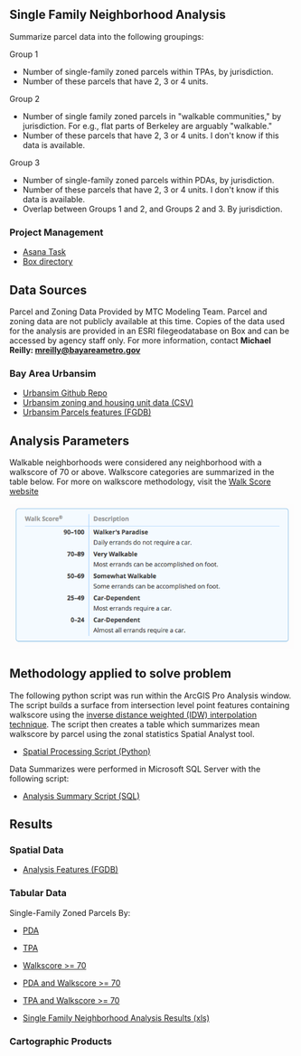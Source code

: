 ## Single Family Neighborhood Analysis

Summarize parcel data into the following groupings: 

Group 1

- Number of single-family zoned parcels within TPAs, by jurisdiction.
- Number of these parcels that have 2, 3 or 4 units. 
     
Group 2

- Number of single family zoned parcels in "walkable communities," by jurisdiction. For e.g., flat parts of Berkeley are arguably "walkable."
- Number of these parcels that have 2, 3 or 4 units. I don't know if this data is available.
     
Group 3

- Number of single-family zoned parcels within PDAs, by jurisdiction.
- Number of these parcels that have 2, 3 or 4 units. I don't know if this data is available.
- Overlap between Groups 1 and 2, and Groups 2 and 3. By jurisdiction.

### Project Management 

- [Asana Task](https://app.asana.com/0/229355710745434/699189363723461)
- [Box directory](https://mtcdrive.box.com/s/4st7a83e15ep0jddxpdqqvf08cfprp23)

## Data Sources

Parcel and Zoning Data Provided by MTC Modeling Team. Parcel and zoning data are not publicly available at this time. Copies of the data used for the analysis are provided in an ESRI filegeodatabase on Box and can be accessed by agency staff only. For more information, contact 
**Michael Reilly: mreilly@bayareametro.gov** 

### Bay Area Urbansim 
- [Urbansim Github Repo](https://github.com/BayAreaMetro/bayarea_urbansim)
- [Urbansim zoning and housing unit data (CSV)](https://mtcdrive.box.com/s/9uga2wbtqf8g86irg3wdnfv01vdedlzo)
- [Urbansim Parcels features (FGDB)](https://mtcdrive.box.com/s/1eif1qkj74mela7evg6jgll9xh887r8d)

## Analysis Parameters

Walkable neighborhoods were considered any neighborhood with a walkscore of 70 or above. Walkscore categories are summarized in the table below. For more on walkscore methodology, visit the [Walk Score website](https://www.walkscore.com/methodology.shtml)

![Walkscore table](Images/walkscore_description_chart.png)

## Methodology applied to solve problem

The following python script was run within the ArcGIS Pro Analysis window. The script builds a surface from intersection level point features containing walkscore using the [inverse distance weighted (IDW) interpolation technique](pro.arcgis.com/en/pro-app/tool-reference/spatial-analyst/idw.htm
). The script then creates a table which summarizes mean walkscore by parcel using the zonal statistics Spatial Analyst tool. 

- [Spatial Processing Script (Python)](Code/Create_Regional_Walkscore_Surface.py)

Data Summarizes were performed in Microsoft SQL Server with the following script: 

- [Analysis Summary Script (SQL)](Code/Single_Family_Zoned_Parcel_Analysis.sql)

## Results

### Spatial Data 

- [Analysis Features (FGDB)](https://mtcdrive.box.com/s/argn2y2govv05r3y8fs2swznbg64dn70)

### Tabular Data 

Single-Family Zoned Parcels By:
- [PDA](Data/Single_Family_Parcels_Res_Units_PDAs.csv)
- [TPA](Data/Single_Family_Parcels_Res_Units_TPAs.csv)
- [Walkscore >= 70](Data/Single_Family_Parcels_Res_Units_Walkable_Neighborhoods.csv)
- [PDA and Walkscore >= 70](Data/Single_Family_Parcels_Res_Units_Walkable_Neighborhoods_PDAs.csv)
- [TPA and Walkscore >= 70](Data/Single_Family_Parcels_Res_Units_Walkable_Neighborhoods_TPAs.csv)

- [Single Family Neighborhood Analysis Results (xls)](https://mtcdrive.box.com/s/j9pomjw9vb6wkfscho21ssemgezc3m2y)

### Cartographic Products 

